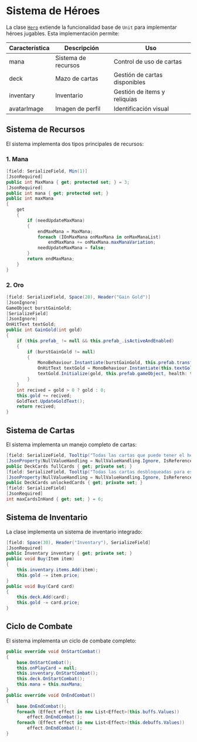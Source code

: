 # Sistema de Héroes

La clase [`Hero`](../../../Assets/src/app/Unit/Heros/Hero.cs) extiende la funcionalidad base de `Unit` para implementar héroes jugables. Esta implementación permite:

| Característica | Descripción | Uso |
| --- | --- | --- |
| mana | Sistema de recursos | Control de uso de cartas |
| deck | Mazo de cartas | Gestión de cartas disponibles |
| inventary | Inventario | Gestión de items y reliquias |
| avatarImage | Imagen de perfil | Identificación visual |

## Sistema de Recursos

El sistema implementa dos tipos principales de recursos:

### 1. Mana

```csharp
[field: SerializeField, Min(1)]
[JsonRequired]
public int MaxMana { get; protected set; } = 3;
[JsonRequired]
public int mana { get; protected set; }
public int maxMana
{
    get
    {
        if (needUpdateMaxMana)
        {
            endMaxMana = MaxMana;
            foreach (IOnMaxMana onMaxMana in onMaxManaList)
                endMaxMana += onMaxMana.maxManaVariation;
            needUpdateMaxMana = false;
        }
        return endMaxMana;
    }
}
```

### 2. Oro

```csharp
[field: SerializeField, Space(20), Header("Gain Gold")]
[JsonIgnore]
GameObject burstGainGold;
[SerializeField]
[JsonIgnore]
OnHitText textGold;
public int GainGold(int gold)
{
    if (this.prefab_ != null && this.prefab_.isActiveAndEnabled)
    {
        if (burstGainGold != null)
        {
            MonoBehaviour.Instantiate(burstGainGold, this.prefab.transform);
            OnHitText textGold = MonoBehaviour.Instantiate(this.textGold);
            textGold.Initialize(gold, this.prefab.gameObject, health: true);
        }
    }
    int recived = gold > 0 ? gold : 0;
    this.gold += recived;
    GoldText.UpdateGoldText();
    return recived;
}
```

## Sistema de Cartas

El sistema implementa un manejo completo de cartas:

```csharp
[field: SerializeField, Tooltip("Todas las cartas que puede tener el heroe")]
[JsonProperty(NullValueHandling = NullValueHandling.Ignore, IsReference = false)]
public DeckCards fullCards { get; private set; }
[field: SerializeField, Tooltip("Todas las cartas desbloqueadas para este heroe")]
[JsonProperty(NullValueHandling = NullValueHandling.Ignore, IsReference = false)]
public DeckCards unlockedCards { get; private set; }
[field: SerializeField]
[JsonRequired]
int maxCardsInHand { get; set; } = 6;
```

## Sistema de Inventario

La clase implementa un sistema de inventario integrado:

```csharp
[field: Space(30), Header("Inventary"), SerializeField]
[JsonRequired]
public Inventary inventary { get; private set; }
public void Buy(Item item)
{
    this.inventary.items.Add(item);
    this.gold -= item.price;
}
public void Buy(Card card)
{
    this.deck.Add(card);
    this.gold -= card.price;
}
```

## Ciclo de Combate

El sistema implementa un ciclo de combate completo:

```csharp
public override void OnStartCombat()
{
    base.OnStartCombat();
    this.onPlayCard = null;
    this.inventary.OnStartCombat();
    this.deck.OnStartCombat();
    this.mana = this.maxMana;
}
public override void OnEndCombat()
{
    base.OnEndCombat();
    foreach (Effect effect in new List<Effect>(this.buffs.Values))
        effect.OnEndCombat();
    foreach (Effect effect in new List<Effect>(this.debuffs.Values))
        effect.OnEndCombat();
}
```
